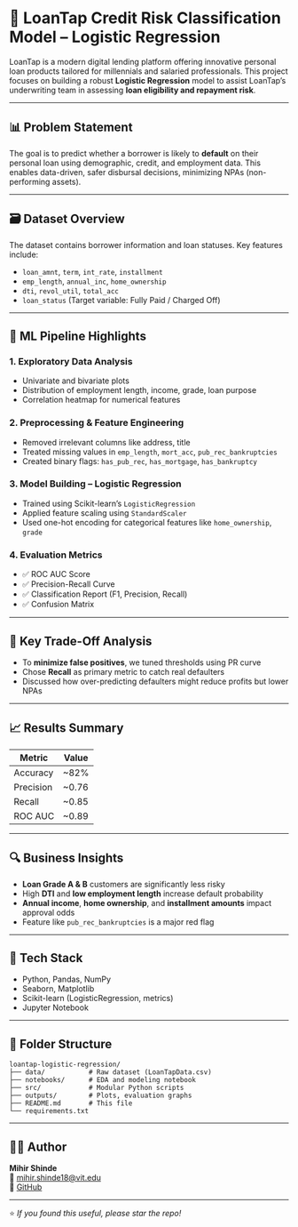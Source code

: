 # 💼 LoanTap Credit Risk Classification Model – Logistic Regression

LoanTap is a modern digital lending platform offering innovative personal loan products tailored for millennials and salaried professionals. This project focuses on building a robust **Logistic Regression** model to assist LoanTap’s underwriting team in assessing **loan eligibility and repayment risk**.

---

## 📊 Problem Statement

The goal is to predict whether a borrower is likely to **default** on their personal loan using demographic, credit, and employment data. This enables data-driven, safer disbursal decisions, minimizing NPAs (non-performing assets).

---

## 🗃️ Dataset Overview

The dataset contains borrower information and loan statuses. Key features include:

- `loan_amnt`, `term`, `int_rate`, `installment`
- `emp_length`, `annual_inc`, `home_ownership`
- `dti`, `revol_util`, `total_acc`
- `loan_status` (Target variable: Fully Paid / Charged Off)

---

## 🧠 ML Pipeline Highlights

### 1. Exploratory Data Analysis
- Univariate and bivariate plots
- Distribution of employment length, income, grade, loan purpose
- Correlation heatmap for numerical features

### 2. Preprocessing & Feature Engineering
- Removed irrelevant columns like address, title
- Treated missing values in `emp_length`, `mort_acc`, `pub_rec_bankruptcies`
- Created binary flags: `has_pub_rec`, `has_mortgage`, `has_bankruptcy`

### 3. Model Building – Logistic Regression
- Trained using Scikit-learn’s `LogisticRegression`
- Applied feature scaling using `StandardScaler`
- Used one-hot encoding for categorical features like `home_ownership`, `grade`

### 4. Evaluation Metrics
- ✅ ROC AUC Score
- ✅ Precision-Recall Curve
- ✅ Classification Report (F1, Precision, Recall)
- ✅ Confusion Matrix

---

## 🎯 Key Trade-Off Analysis

- To **minimize false positives**, we tuned thresholds using PR curve
- Chose **Recall** as primary metric to catch real defaulters
- Discussed how over-predicting defaulters might reduce profits but lower NPAs

---

## 📈 Results Summary

| Metric     | Value |
|------------|-------|
| Accuracy   | ~82%  |
| Precision  | ~0.76 |
| Recall     | ~0.85 |
| ROC AUC    | ~0.89 |

---

## 🔍 Business Insights

- **Loan Grade A & B** customers are significantly less risky
- High **DTI** and **low employment length** increase default probability
- **Annual income**, **home ownership**, and **installment amounts** impact approval odds
- Feature like `pub_rec_bankruptcies` is a major red flag

---

## 🚀 Tech Stack

- Python, Pandas, NumPy
- Seaborn, Matplotlib
- Scikit-learn (LogisticRegression, metrics)
- Jupyter Notebook

---

## 📂 Folder Structure

```
loantap-logistic-regression/
├── data/           # Raw dataset (LoanTapData.csv)
├── notebooks/      # EDA and modeling notebook
├── src/            # Modular Python scripts
├── outputs/        # Plots, evaluation graphs
├── README.md       # This file
└── requirements.txt
```

---

## 🙋‍♂️ Author

**Mihir Shinde**  
📧 mihir.shinde18@vit.edu  
🐙 [GitHub](https://github.com/mihirshinde199)

---

⭐ _If you found this useful, please star the repo!_
